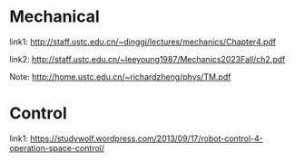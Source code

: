 # Mechanical
link1: http://staff.ustc.edu.cn/~dinggj/lectures/mechanics/Chapter4.pdf

link2: http://staff.ustc.edu.cn/~leeyoung1987/Mechanics2023Fall/ch2.pdf

Note: http://home.ustc.edu.cn/~richardzheng/phys/TM.pdf

# Control
link1: https://studywolf.wordpress.com/2013/09/17/robot-control-4-operation-space-control/
